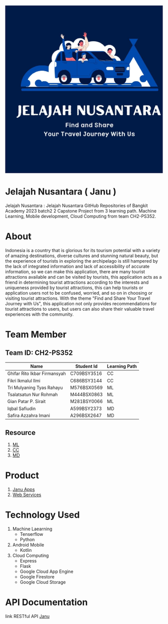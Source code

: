 ![logo-app](https://github.com/buryne/capstone-project/blob/main/logo/logo.jpeg)

# Jelajah Nusantara ( Janu )

Jelajah Nusantara : Jelajah Nusantara GitHub Repositories of Bangkit Academy 2023 batch2 2 Capstone Project from 3 learning path. Machine Learning, Mobile development, Cloud Computing from team CH2-PS352.

# About
Indonesia is a country that is glorious for its tourism potential with a variety of amazing destinations, diverse cultures and stunning natural beauty, but the experience of tourists in exploring the archipelago is still hampered by the lack of integrated information and lack of accessibility of accurate information, so we can make this application, there are many tourist attractions available and can be visited by tourists, this application acts as a friend in determining tourist attractions according to the interests and uniqueness provided by tourist attractions, this can help tourists or application users not to be confused, worried, and so on in choosing or visiting tourist attractions. With the theme "Find and Share Your Travel Journey with Us", this application not only provides recommendations for tourist attractions to users, but users can also share their valuable travel experiences with the community.



# Team Member
## Team ID: CH2-PS352
| Name                          | Student Id  | Learning Path |
|-------------------------------|-------------|---------------|
| Ghifar Rito Ikbar Firmansyah  | C709BSY3516 | CC            |
| Fikri Ikmalul Ilmi            | C686BSY3144 | CC            |
| Tri Mulyaning Tyas Rahayu     | M576BSX0569 | ML            |
| Tsalatsatun Nur Rohmah        | M444BSX0863 | ML            |
| Gian Patar P. Sirait          | M281BSY0066 | ML            |
| Iqbal Safiudin                | A599BSY2373 | MD            |
| Safira Azzahra Imani          | A296BSX2647 | MD            |


## Resource
1. [ML](https://github.com/buryne/capstone-project/tree/app-dev/ML)
2. [CC](https://github.com/buryne/capstone-project/tree/app-dev/cc)
3. [MD](https://github.com/buryne/capstone-project/tree/app-dev/MD)

# Product
1. [Janu Apps](https://github.com/buryne/capstone-project/blob/main/MD/app-final/JelajahNusantara.zip)
2. [Web Services](https://capstone-project-api-ch2-ps352.et.r.appspot.com/web)

# Technology Used
1. Machine Laearning
   - Tenserflow
   - Python
3. Android Mobile
   - Kotlin
5. Cloud Computing
   - Express
   - Flask
   - Google Cloud App Engine
   - Google Firestore
   - Google Cloud Storage
    
# API Documentation
link RESTful API [Janu]()



     

